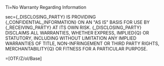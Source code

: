 Ti=No Warranty Regarding Information

sec=<span style="text-transform: uppercase">{_Disclosing_Party} is providing {_Confidential_Information} on an "as is" basis for use by  {_Receiving_Party} at its own risk.  {_Disclosing_Party} disclaims all warranties, whether express, implied{q} or statutory, including without limitation any implied warranties of title, non-infringement or third party rights, merchantability{q} or fitness for a particular purpose.</span>

=[OTF/Z/ol/Base]
